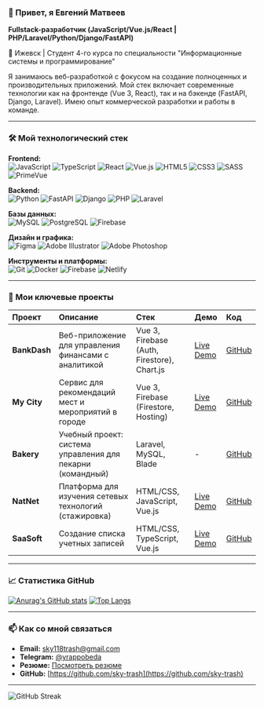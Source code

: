 ### 👋 Привет, я Евгений Матвеев 
**Fullstack-разработчик (JavaScript/Vue.js/React | PHP/Laravel/Python/Django/FastAPI)**

📍 Ижевск | Студент 4-го курса по специальности "Информационные системы и программирование"

Я занимаюсь веб-разработкой с фокусом на создание полноценных и производительных приложений. Мой стек включает современные технологии как на фронтенде (Vue 3, React), так и на бэкенде (FastAPI, Django, Laravel). Имею опыт коммерческой разработки и работы в команде.

---

### 🛠️ Мой технологический стек

**Frontend:**  
![JavaScript](https://img.shields.io/badge/JavaScript-F7DF1E?style=for-the-badge&logo=javascript&logoColor=black)
![TypeScript](https://img.shields.io/badge/TypeScript-3178C6?style=for-the-badge&logo=typescript&logoColor=white)
![React](https://img.shields.io/badge/React-61DAFB?style=for-the-badge&logo=react&logoColor=black)
![Vue.js](https://img.shields.io/badge/Vue.js-4FC08D?style=for-the-badge&logo=vuedotjs&logoColor=white)
![HTML5](https://img.shields.io/badge/HTML5-E34F26?style=for-the-badge&logo=html5&logoColor=white)
![CSS3](https://img.shields.io/badge/CSS3-1572B6?style=for-the-badge&logo=css3&logoColor=white)
![SASS](https://img.shields.io/badge/SASS-hotpink.svg?style=for-the-badge&logo=SASS&logoColor=white)
![PrimeVue](https://img.shields.io/badge/PrimeVue-4FC08D?style=for-the-badge&logo=prime&logoColor=white)

**Backend:**  
![Python](https://img.shields.io/badge/Python-3776AB?style=for-the-badge&logo=python&logoColor=white)
![FastAPI](https://img.shields.io/badge/FastAPI-009688?style=for-the-badge&logo=FastAPI&logoColor=white)
![Django](https://img.shields.io/badge/Django-092E20?style=for-the-badge&logo=django&logoColor=white)
![PHP](https://img.shields.io/badge/PHP-777BB4?style=for-the-badge&logo=php&logoColor=white)
![Laravel](https://img.shields.io/badge/Laravel-FF2D20?style=for-the-badge&logo=laravel&logoColor=white)

**Базы данных:**  
![MySQL](https://img.shields.io/badge/MySQL-4479A1?style=for-the-badge&logo=mysql&logoColor=white)
![PostgreSQL](https://img.shields.io/badge/PostgreSQL-316192?style=for-the-badge&logo=postgresql&logoColor=white)
![Firebase](https://img.shields.io/badge/Firebase-FFCA28?style=for-the-badge&logo=firebase&logoColor=black)

**Дизайн и графика:**  
![Figma](https://img.shields.io/badge/Figma-F24E1E?style=for-the-badge&logo=figma&logoColor=white)
![Adobe Illustrator](https://img.shields.io/badge/Illustrator-FF9A00?style=for-the-badge&logo=adobeillustrator&logoColor=white)
![Adobe Photoshop](https://img.shields.io/badge/Photoshop-31A8FF?style=for-the-badge&logo=adobephotoshop&logoColor=white)

**Инструменты и платформы:**  
![Git](https://img.shields.io/badge/Git-F05032?style=for-the-badge&logo=git&logoColor=white)
![Docker](https://img.shields.io/badge/Docker-2496ED?style=for-the-badge&logo=docker&logoColor=white)
![Firebase](https://img.shields.io/badge/Firebase-FFCA28?style=for-the-badge&logo=firebase&logoColor=black)
![Netlify](https://img.shields.io/badge/Netlify-00C7B7?style=for-the-badge&logo=netlify&logoColor=white)

---

### 🚀 Мои ключевые проекты

| Проект | Описание | Стек | Демо | Код |
| :--- | :--- | :--- | :--- | :--- |
| **BankDash** | Веб-приложение для управления финансами с аналитикой | Vue 3, Firebase (Auth, Firestore), Chart.js | [Live Demo](https://taupe-ganache-8a68ea.netlify.app/) | [GitHub](https://github.com/sky-trash) |
| **My City** | Сервис для рекомендаций мест и мероприятий в городе | Vue 3, Firebase (Firestore, Hosting) | [Live Demo](https://borisoglebsk.netlify.app/) | [GitHub](https://github.com/sky-trash) |
| **Bakery** | Учебный проект: система управления для пекарни (командный) | Laravel, MySQL, Blade | - | [GitHub](https://github.com/sky-trash/bakery) |
| **NatNet** | Платформа для изучения сетевых технологий (стажировка) | HTML/CSS, JavaScript, Vue.js | [Live Demo](https://natnet.netlify.app/) | [GitHub](https://github.com/sky-trash/NatNet) |
| **SaaSoft** | Создание списка учетных записей | HTML/CSS, TypeScript, Vue.js | [Live Demo](https://saasoft-project.netlify.app/) | [GitHub](https://github.com/sky-trash/SaaSoft) |

---

### 📈 Статистика GitHub

[![Anurag's GitHub stats](https://github-readme-stats.vercel.app/api?username=sky-trash&show_icons=true&theme=radical)](https://github.com/anuraghazra/github-readme-stats)
[![Top Langs](https://github-readme-stats.vercel.app/api/top-langs/?username=sky-trash&layout=compact&theme=radical)](https://github.com/anuraghazra/github-readme-stats)

---

### 📫 Как со мной связаться

*   **Email:** [sky118trash@gmail.com](mailto:sky118trash@gmail.com)
*   **Telegram:** [@yrappobeda](https://t.me/yrappobeda)
*   **Резюме:** [Посмотреть резюме](https://izhevsk.hh.ru/resume/56f0b17aff0f582ecd0039ed1f436651464e45) 
*   **GitHub:** [https://github.com/sky-trash](https://github.com/sky-trash)

---

![GitHub Streak](https://streak-stats.demolab.com/?user=sky-trash&theme=dark)
